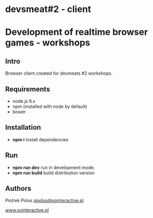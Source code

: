 # devsmeat#2 - client
# Development of realtime browser games - workshops

## Intro

Browser client created for devmeats #2 workshops.

## Requirements

- node.js 6.x
- npm (installed with node by default)
- bower

## Installation

- **npm i** install dependencies

## Run

- **npm run dev** run in development mode.
- **npm run build** build distribution version

## Authors

Piotrek Polus <ppolus@sointeractive.pl>

www.sointeractive.pl